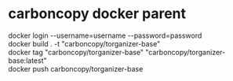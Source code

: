 # carboncopy docker parent

docker login --username=username --password=password  
docker build . -t "carboncopy/torganizer-base"  
docker tag "carboncopy/torganizer-base" "carboncopy/torganizer-base:latest"  
docker push carboncopy/torganizer-base

